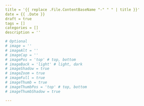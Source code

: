 ```yaml
---
title = '{{ replace .File.ContentBaseName "-" " " | title }}'
date = {{ .Date }}
draft = true
tags = []
categories = []
description = ''

# Optional
# image = ''
# imageAlt = ''
# imageCap = ''
# imagePos = 'top' # top, bottom
# imageBack = 'light' # light, dark
# imageShadow = true
# imageZoom = true
# imageFull = true
# imageThumb = true
# imageThumbPos = 'top' # top, bottom
# imageThumbShadow = true

---
```

